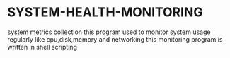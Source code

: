 # SYSTEM-HEALTH-MONITORING
system metrics collection this program used to monitor system usage regularly like cpu,disk,memory and networking this monitoring program is written in shell scripting
